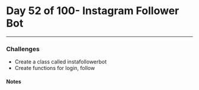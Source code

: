# Day 52 of 100- Instagram Follower Bot
-------
### Challenges
- Create a class called instafollowerbot
- Create functions for login, follow
#### Notes
